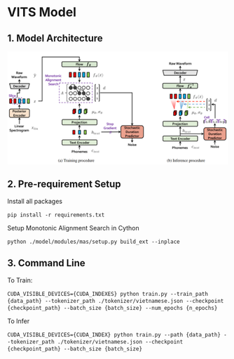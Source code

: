 # VITS Model
## 1. Model Architecture
<img src="./assets/model.png" />

## 2. Pre-requirement Setup
Install all packages
```
pip install -r requirements.txt
```
Setup Monotonic Alignment Search in Cython
```
python ./model/modules/mas/setup.py build_ext --inplace
```

## 3. Command Line
To Train:
```
CUDA_VISIBLE_DEVICES={CUDA_INDEXES} python train.py --train_path {data_path} --tokenizer_path ./tokenizer/vietnamese.json --checkpoint {checkpoint_path} --batch_size {batch_size} --num_epochs {n_epochs}
```
To Infer
```
CUDA_VISIBLE_DEVICES={CUDA_INDEX} python train.py --path {data_path} --tokenizer_path ./tokenizer/vietnamese.json --checkpoint {checkpoint_path} --batch_size {batch_size}
```